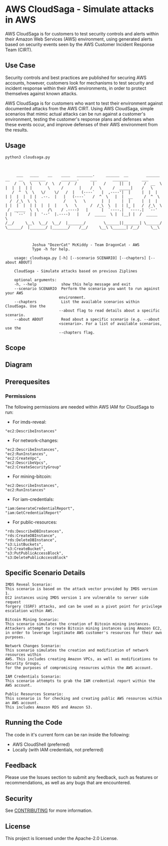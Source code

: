# AWS CloudSaga - Simulate attacks in AWS
AWS CloudSaga is for customers to test security controls and alerts within their Amazon Web Services (AWS) environment, using generated alerts based on security events seen by the AWS Customer Incident Response Team (CIRT).

## Use Case
Security controls and best practices are published for securing AWS accounts, however, customers look for mechanisms to test security and incident response within their AWS environments, in order to protect themselves against known attacks. 

AWS CloudSaga is for customers who want to test their environment against documented attacks from the AWS CIRT. Using AWS CloudSaga, simple scenarios that mimic actual attacks can be run against a customer's environment, testing the customer's response plans and defenses when these events occur, and improve defenses of their AWS environment from the results.

## Usage
```
python3 cloudsaga.py



     ___   ____    __    ____   _______.     ______  __        ______    __    __   _______       _______.     ___       _______      ___      
    /   \  \   \  /  \  /   /  /       |    /      ||  |      /  __  \  |  |  |  | |       \     /       |    /   \     /  _____|    /   \     
   /  ^  \  \   \/    \/   /  |   (----`   |  ,----'|  |     |  |  |  | |  |  |  | |  .--.  |   |   (----`   /  ^  \   |  |  __     /  ^  \    
  /  /_\  \  \            /    \   \       |  |     |  |     |  |  |  | |  |  |  | |  |  |  |    \   \      /  /_\  \  |  | |_ |   /  /_\  \   
 /  _____  \  \    /\    / .----)   |      |  `----.|  `----.|  `--'  | |  `--'  | |  '--'  |.----)   |    /  _____  \ |  |__| |  /  _____  \  
/__/     \__\  \__/  \__/  |_______/        \______||_______| \______/   \______/  |_______/ |_______/    /__/     \__\ \______| /__/     \__\ 
                                                                                                                                               


            Joshua "DozerCat" McKiddy - Team DragonCat - AWS
            Type -h for help.

    usage: cloudsaga.py [-h] [--scenario SCENARIO] [--chapters] [--about ABOUT]

    CloudSaga - Simulate attacks based on previous Ziplines

    optional arguments:
    -h, --help           show this help message and exit
    --scenario SCENARIO  Perform the scenario you want to run against your AWS
                        environment.
    --chapters           List the available scenarios within CloudSaga. Use the
                        --about flag to read details about a specific scenario.
    --about ABOUT        Read about a specific scenario (e.g. --about
                        <scenario>. For a list of available scenarios, use the
                        --chapters flag.
```

## Scope


## Diagram

## Prerequesites
### Permissions
The following permissions are needed within AWS IAM for CloudSaga to run:
* For imds-reveal:
```
"ec2:DescribeInstances"
```
* For network-changes:
```
"ec2:DescribeInstances",
"ec2:RunInstances",
"ec2:CreateVpc",
"ec2:DescribeVpcs",
"ec2:CreateSecurityGroup"
```
* For mining-bitcoin:
```
"ec2:DescribeInstances",
"ec2:RunInstances"
```
* For iam-credentials:
```
"iam:GenerateCredentialReport",
"iam:GetCredentialReport"
```
* For public-resources:
```
"rds:DescribeDBInstances",
"rds:CreateDBInstance",
"rds:DeleteDBInstance",
"s3:ListBuckets",
"s3:CreateBucket",
"s3:PutPublicAccessBlock",
"s3:DeletePublicAccessBlock"
```

## Specific Scenario Details
```
IMDS Reveal Scenario:
This scenario is based on the attack vector provided by IMDS version 1.
EC2 instances using IMDS version 1 are vulnerable to server side request
forgery (SSRF) attacks, and can be used as a pivot point for privilege
escalation within AWS.
```
```
Bitcoin Mining Scenario:
This scenario simulates the creation of Bitcoin mining instances.
Attackers attempt to create Bitcoin mining instances using Amazon EC2,
in order to leverage legitimate AWS customer's resources for their own purposes.
```
```
Network Changes Scenario:
This scenario simulates the creation and modification of network resources within
AWS. This includes creating Amazon VPCs, as well as modifications to Security Groups,
for the purposes of compromising resources within the AWS account.
```
```
IAM Credentials Scenario:
This scenario attempts to grab the IAM credential report within the AWS account.
```
```
Public Resources Scenario:
This scenario is for checking and creating public AWS resources within an AWS account.
This includes Amazon RDS and Amazon S3.
```


## Running the Code
The code in it's current form can be ran inside the following:
* AWS CloudShell (preferred)
* Locally (with IAM credentials, not preferred)


## Feedback
Please use the Issues section to submit any feedback, such as features or recommendations, as well as any bugs that are encountered.


## Security

See [CONTRIBUTING](CONTRIBUTING.md#security-issue-notifications) for more information.


## License

This project is licensed under the Apache-2.0 License.
